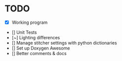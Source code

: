 # TODO

+ [X] Working program
+ [] Unit Tests
+ [~] Lighting differences
+ [] Manage stitcher settings with python dictionaries
+ [] Set up Doxygen Awesome
+ [] Better comments & docs
